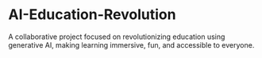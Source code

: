 # AI-Education-Revolution
A collaborative project focused on revolutionizing education using generative AI, making learning immersive, fun, and accessible to everyone.
